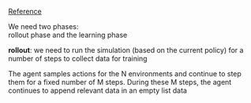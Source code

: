 [Reference](https://iclr-blog-track.github.io/2022/03/25/ppo-implementation-details/)

We need two phases:             
rollout phase and the learning phase

**rollout**: we need to run the simulation (based on the current policy) for a number of steps to collect data for training

The agent samples actions for the N environments and continue to step them for a fixed number of M steps. During these M steps, the agent continues to append relevant data in an empty list data